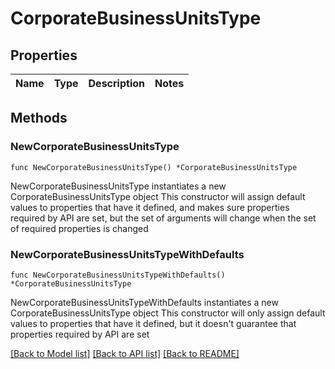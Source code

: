 # CorporateBusinessUnitsType

## Properties

Name | Type | Description | Notes
------------ | ------------- | ------------- | -------------

## Methods

### NewCorporateBusinessUnitsType

`func NewCorporateBusinessUnitsType() *CorporateBusinessUnitsType`

NewCorporateBusinessUnitsType instantiates a new CorporateBusinessUnitsType object
This constructor will assign default values to properties that have it defined,
and makes sure properties required by API are set, but the set of arguments
will change when the set of required properties is changed

### NewCorporateBusinessUnitsTypeWithDefaults

`func NewCorporateBusinessUnitsTypeWithDefaults() *CorporateBusinessUnitsType`

NewCorporateBusinessUnitsTypeWithDefaults instantiates a new CorporateBusinessUnitsType object
This constructor will only assign default values to properties that have it defined,
but it doesn't guarantee that properties required by API are set


[[Back to Model list]](../README.md#documentation-for-models) [[Back to API list]](../README.md#documentation-for-api-endpoints) [[Back to README]](../README.md)



